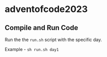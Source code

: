 # adventofcode2023

## Compile and Run Code

Run the the `run.sh` script with the specific day.

Example - `sh run.sh day1`